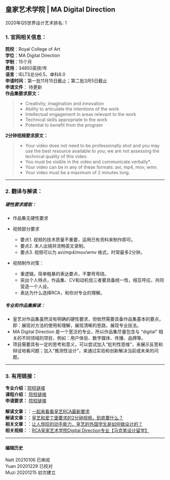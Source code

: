 ## 皇家艺术学院 | MA Digital Direction

2020年QS世界设计艺术排名: 1  

### 1. 官网相关信息：  

**院校**：Royal College of Art  
**学位**：MA Digital Direction  
**学制**：15个月  
**费用**：34850英镑/年  
**语言**：IELTS总分6.5，单科6.0  
**申请时间**：第一批11月15日截止；第二批3月5日截止  
**申请文件**： 待更新  
**作品集要求原文：**   

> - Creativity, imagination and innovation  
> - Ability to articulate the intentions of the work  
> - Intellectual engagement in areas relevant to the work  
> - Technical skills appropriate to the work  
> - Potential to benefit from the program   



**2分钟视频要求原文：**   


> -  Your video does not need to be professionally shot and you may use the best resource available to you; we are not assessing the technical quality of this video  
> -  You must be visible in the video and communicate verbally*.  
> -  Your video can be in any of these formats: avi, mp4, mov, wmv.  
> -  Your video must be a maximum of 2 minutes long.  


---


### 2. 翻译与解读：

##### 硬性要求提取：
- 作品集无硬性要求  


- 视频部分要求  

  - 要点1. 视频的技术质量不重要，运用已有资料来制作即可。  
  - 要点2. 本人出镜并流畅英文录制。  
  - 要点3. 视频可以为 avi/mp4/mov/wmv 格式，时常最多2分钟。  


- 视频制作对策：  

  - 重逻辑，简单粗暴的表达要点，不要弯弯绕。  
  - 突出个人特点，作品集、CV和动机信三者要具备统一性，相互呼应，共同营造一个人设。  
  - 表达为什么选择RCA，和你对专业的理解。  


##### 专业和作品集解读：  


- 皇艺对作品集虽然没有明确的硬性要求，但依然需要具备作品集基本的要点，即：展现对方法的使用和理解，展现清晰的思路，展现专业技法。  
- MA Digital Direction 是一个宽泛的专业，所以作品集尽量包含与 “digital” 相关的不同领域的项目，例如：用户体验、数字媒体、传播、品牌等。  
- 项目需要具有一定的思考和意义，可以尝试加入“批判性思维”，来展示反思和辩证地看问题；加入“推测性设计”，来通过实验和创新解决当前或未来的问题。  

---


### 3. 有用链接：

**专业介绍：**[院校链接](https://www.rca.ac.uk/schools/school-of-communication/digital-direction/)  
**课程介绍：** [院校链接](https://www.rca.ac.uk/schools/school-of-communication/digital-direction/#curriculum)  
**申请要求：** [院校链接](https://www.rca.ac.uk/studying-at-the-rca/apply/entrance-requirements/ma-entrance-requirements/)  


**解读文章：**：[一起来看看皇艺RCA最新要求](http://www.makebi.net/38630.html)  
**解读文章：**：[皇艺和爱丁堡要求的2分钟视频，到底要什么？](http://www.makebi.net/38406.html)   
**相关文章：**：[让人惊叹的动手能力，皇艺的外国学生是如何做设计的？](http://www.makebi.net/38406.html)  
**相关视频：**：[RCA皇家艺术学院Digital Direction专业【马克笔设计留学】](https://www.bilibili.com/video/av22598279)  



---


#### 编辑历史
Natt 20210106 已审阅  
Yuan 20201229 已校对  
Muzi 20201215 初次建立  
